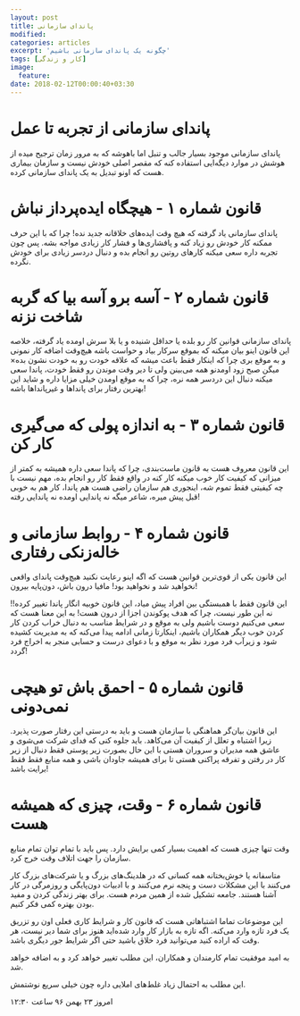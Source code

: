 ```yaml
---
layout: post
title: پاندای سازمانی
modified:
categories: articles
excerpt: 'چگونه یک پاندای سازمانی باشیم'
tags: [کار و زندگی]
image:
  feature:
date: 2018-02-12T00:00:40+03:30
---
```



# پاندای سازمانی از تجربه تا عمل

پاندای سازمانی موجود بسیار جالب و تنبل اما باهوشه که به مرور زمان ترجیح میده از هوشش  در موارد دیگه‌ایی استفاده کنه که مقصر اصلی خودش نیست و سازمان بیماری هست که اونو تبدیل به یک پاندای سازمانی کرده.

# قانون شماره ۱ - هیچگاه ایده‌پرداز نباش

پاندای سازمانی یاد گرفته که هیچ وقت ایده‌های خلاقانه جدید نده! چرا که با این حرف ممکنه کار خودش رو زیاد کنه و پافشاری‌ها و فشار کار زیادی مواجه بشه. پس چون تجربه داره سعی میکنه کار‌های روتین رو انجام بده و دنبال درد‌سر زیادی برای خودش نگرده.


#  قانون شماره ۲ - آسه برو آسه بیا که گربه شاخت نزنه 


 پاندای سازمانی قوانین کار رو بلده یا حداقل شنیده و یا بلا سرش اومده یاد گرفته، خلاصه این قانون اینو بیان میکنه که بموقع سرکار بیاد و حواست باشه هیچ‌وقت اضافه کار نمونی و به موقع‌ بری چرا که اینکار فقط باعث میشه که علاقه خودت رو به خودت نشون بده× میگن صبح زود اومدنو همه می‌بینن ولی تا دیر وقت موندن رو فقط خودت، پاندا سعی میکنه دنبال این دردسر همه نره، چرا که به موقع اومدن خیلی مزایا داره و شاید این بهترین رفتار برای پاندا‌ها و غیر‌پانداها باشه!

# قانون شماره ۳ - به اندازه پولی که می‌گیری کار کن 

 این قانون معروف هست به قانون ماست‌بندی، چرا که پاندا سعی داره همیشه به کمتر از میزانی که کیفیت کار خوب میکنه کار کنه در واقع فقط کار رو انجام بده، مهم نیست با چه کیفیتی فقط تموم شه، اینجوری هم سازمان راضی هست هم پاندا، کار هم به خوبی قبل پیش میره، شاعر میگه نه پاندایی اومده نه پاندایی رفته!


# قانون شماره ۴ - روابط سازمانی و خاله‌زنکی رفتاری 

این قانون یکی از قوی‌ترین قوانین هست که اگه اینو رعایت نکنید هیچ‌وقت پاندای واقعی نخواهید شد و نخواهید بود! مافیا درون باش، دون‌پایه بیرون!

این قانون فقط با همبستگی بین افراد پیش میاد، این قانون خوبیه انگار پاندا تغییر کرده!!   نه این طور نیست، چرا که هدف پوکوندن اجزا از درون هست!
به این معنا هست که سعی می‌کنیم دوست باشیم ولی به موقع و در شرایط مناسب به دنبال خراب کردن کار کردن خوب دیگر همکاران باشیم، اینکارتا زمانی ادامه پیدا می‌کنه که به مدیریت کشیده شود و زیر‌آب فرد مورد نظر به موقع و با دعوای درست و حسابی منجر به اخراج فرد گردد!

# قانون شماره ۵ - احمق باش تو هیچی نمی‌دونی




این قانون بیان‌گر هماهنگی با سازمان هست و باید به درستی این رفتار صورت پذیرد. زیرا اشتباه و تعلل از کیفیت آن می‌کاهد. باید جلوه کنی که فدای شرکت می‌شوی و عاشق همه مدیران و سروران هستی با این حال بصورت زیر پوستی فقط دنبال از زیر کار در رفتن و تفرقه پراکنی هستی تا برای همیشه جاودان باشی و همه منابع فقط فقط برایت باشد!

# قانون شماره ۶ - وقت، چیزی که همیشه هست




وقت تنها چیزی هست که اهمیت بسیار کمی برایش دارد. پس باید با تمام توان تمام منابع سازمان را جهت اتلاف وقت خرج کرد.


متاسفانه یا خوش‌بختانه همه کسانی که در هلدینگ‌های بزرگ و یا شرکت‌های بزرگ کار می‌کنند با این مشکلات دست و پنجه نرم‌ می‌کنند و با ادبیات دون‌پایگی و روزمرگی در کار آشنا هستند. جامعه تشکیل شده از همین مردم هست. برای بهتر زندگی کردن و مفید بودن بهتره کمی فکر کنیم.


این موضوعات تماما اشتباهاتی هست که  قانون کار و شرایط کاری فعلی اون رو تزریق یک فرد تازه وارد می‌کنه. اگه تازه به بازار کار وارد شده‌اید هنوز برای شما دیر نیست، هر وقت که اراده کنید می‌توانید فرد خلاق باشید حتی اگر شرایط جور دیگری باشد.


به امید موفقیت تمام کارمندان و همکاران، این مطلب تغییر خواهد کرد و به اضافه خواهد شد.


این مطلب به احتمال زیاد غلط‌های املایی داره چون خیلی سریع نوشتمش. 


امروز ۲۳ بهمن ۹۶ ساعت ۱۲:۳۰
 

 
